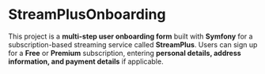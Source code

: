 # StreamPlusOnboarding
This project is a **multi-step user onboarding form** built with **Symfony** for a subscription-based streaming service called **StreamPlus**.  Users can sign up for a **Free** or **Premium** subscription, entering **personal details, address information, and payment details** if applicable.
